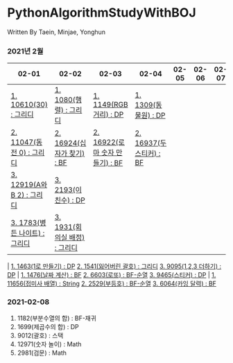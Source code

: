 # PythonAlgorithmStudyWithBOJ

 Written By Taein, Minjae, Yonghun

### 2021년 2월
02-01|02-02|02-03|02-04|02-05|02-06|02-07
------|------|------|------|------|------|------
[1. 10610(30) : 그리디](https://www.acmicpc.net/problem/10610)|[1. 1080(행렬) : 그리디](https://www.acmicpc.net/problem/1080)|[1. 1149(RGB 거리) : DP](https://www.acmicpc.net/problem/1149)|[1. 1309(동물원) : DP](https://www.acmicpc.net/problem/1309)
[2. 11047(동전 0) : 그리디](https://www.acmicpc.net/problem/11047)|[2. 16924(십자가 찾기) : BF](https://www.acmicpc.net/problem/16924)|[2. 16922(로마 숫자 만들기) : BF](https://www.acmicpc.net/problem/16922)|[2. 16937(두 스티커) : BF](https://www.acmicpc.net/problem/16937)
[3. 12919(A와 B 2) : 그리디](https://www.acmicpc.net/problem/12919)|[3. 2193(이친수) : DP](https://www.acmicpc.net/problem/2193)|
[3. 1783(병든 나이트) : 그리디](https://www.acmicpc.net/problem/1783)|[3. 1931(회의실 배정) : 그리디](https://www.acmicpc.net/problem/1931)






|
[1. 1463(1로 만들기) : DP](https://www.acmicpc.net/problem/1463)
[2. 1541(잃어버린 괄호) : 그리디](https://www.acmicpc.net/problem/1541)
[3. 9095(1,2,3 더하기) : DP](https://www.acmicpc.net/problem/9095)
|
[1. 1476(날짜 계산) : BF](https://www.acmicpc.net/problem/1476)
[2. 6603(로또) : BF-순열](https://www.acmicpc.net/problem/6603)
[3. 9465(스티커) : DP](https://www.acmicpc.net/problem/9465)
|
[1. 11656(접미사 배열) : String](https://www.acmicpc.net/problem/11656)
[2. 2529(부등호) : BF-순열](https://www.acmicpc.net/problem/2529)
[3. 6064(카잉 달력) : BF](https://www.acmicpc.net/problem/6064)

### 2021-02-08
 1. 1182(부분수열의 합) : BF-재귀
 2. 1699(제곱수의 합) : DP
 3. 9012(괄호) : 스택
 4. 12971(숫자 놀이) : Math
 5. 2981(검문) : Math
